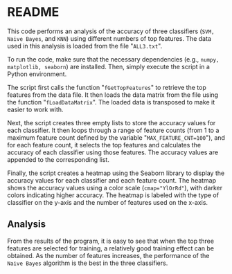 # README

This code performs an analysis of the accuracy of three classifiers (`SVM, Naive Bayes`, and `KNN`) using different numbers of top features. The data used in this analysis is loaded from the file "`ALL3.txt`". 

To run the code, make sure that the necessary dependencies (e.g., `numpy, matplotlib, seaborn`) are installed. Then, simply execute the script in a Python environment. 

The script first calls the function "`fGetTopFeatures`" to retrieve the top features from the data file. It then loads the data matrix from the file using the function "`fLoadDataMatrix`". The loaded data is transposed to make it easier to work with. 

Next, the script creates three empty lists to store the accuracy values for each classifier. It then loops through a range of feature counts (from 1 to a maximum feature count defined by the variable "`MAX_FEATURE_CNT=100`"), and for each feature count, it selects the top features and calculates the accuracy of each classifier using those features. The accuracy values are appended to the corresponding list.

Finally, the script creates a heatmap using the Seaborn library to display the accuracy values for each classifier and each feature count. The heatmap shows the accuracy values using a color scale (`cmap="YlOrRd"`), with darker colors indicating higher accuracy. The heatmap is labeled with the type of classifier on the y-axis and the number of features used on the x-axis.

## Analysis

From the results of the program, it is easy to see that when the top three features are selected for training, a relatively good training effect can be obtained. As the number of features increases, the performance of the `Naive Bayes` algorithm is the best in the three classifiers.

